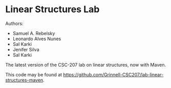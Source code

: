 # Linear Structures Lab

Authors:

* Samuel A. Rebelsky
* Leonardo Alves Nunes
* Sal Karki
* Jenifer Silva
* Sal Karki

The latest version of the CSC-207 lab on linear structures, now with Maven.

This code may be found at <https://github.com/Grinnell-CSC207/lab-linear-structures-maven>.


